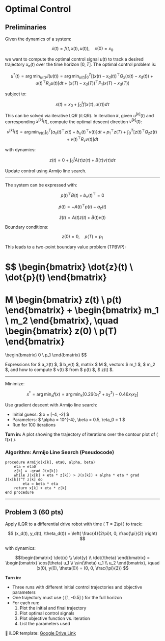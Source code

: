 # Optimal Control


## Preliminaries

Given the dynamics of a system:

$$
\dot{x}(t) = f(t, x(t), u(t)), \quad x(0) = x_0
$$

we want to compute the optimal control signal $u(t)$ to track a desired trajectory $x_d(t)$ over the time horizon $[0, T]$. The optimal control problem is:

$$
u^*(t) = \arg\min_{u(t)} J(u(t)) = \arg\min_{u(t)} \int_0^T \left[ (x(t) - x_d(t))^\top Q_x (x(t) - x_d(t)) + u(t)^\top R_u u(t) \right] dt + (x(T) - x_d(T))^\top P_1 (x(T) - x_d(T))
$$

subject to:

$$
x(t) = x_0 + \int_0^t f(x(\tau), u(\tau)) d\tau
$$

This can be solved via iterative LQR (iLQR). In iteration $k$, given $u^{[k]}(t)$ and corresponding $x^{[k]}(t)$, compute the optimal descent direction $v^{[k]}(t)$:

$$
v^{[k]}(t) = \arg\min_{v(t)} \int_0^T \left[ a_x(t)^\top z(t) + b_u(t)^\top v(t) \right] dt + p_1^\top z(T) + \int_0^T \left[ z(t)^\top Q_z z(t) + v(t)^\top R_v v(t) \right] dt
$$

with dynamics:

$$
z(t) = 0 + \int_0^t A(\tau) z(\tau) + B(\tau) v(\tau) d\tau
$$

Update control using Armijo line search.

---

The system can be expressed with:

$$
p(t)^\top B(t) + b_v(t)^\top = 0
$$

$$
\dot{p}(t) = -A(t)^\top p(t) - a_z(t)
$$

$$
\dot{z}(t) = A(t) z(t) + B(t) v(t)
$$

Boundary conditions:

$$
z(0) = 0, \quad p(T) = p_1
$$

This leads to a two-point boundary value problem (TPBVP):

$$
\begin{bmatrix}
\dot{z}(t) \\
\dot{p}(t)
\end{bmatrix}
=
M \begin{bmatrix}
z(t) \\
p(t)
\end{bmatrix}
+
\begin{bmatrix}
m_1 \\
m_2
\end{bmatrix}, \quad
\begin{bmatrix}
z(0) \\
p(T)
\end{bmatrix}
=
\begin{bmatrix}
0 \\
p_1
\end{bmatrix}
$$

 Expressions for $ a_z(t) $, $ b_v(t) $, matrix $ M $, vectors $ m_1 $, $ m_2 $, and how to compute $ v(t) $ from $ p(t) $, $ z(t) $.

---

Minimize:

$$
x^* = \arg\min_x f(x) = \arg\min_x \left[ 0.26(x_1^2 + x_2^2) - 0.46 x_1 x_2 \right]
$$

Use gradient descent with Armijo line search:
- Initial guess: $ x = [-4, -2] $
- Parameters: $ \alpha = 10^{-4}, \beta = 0.5, \eta_0 = 1 $
- Run for 100 iterations

**Turn in:** A plot showing the trajectory of iterations over the contour plot of \( f(x) \).

### Algorithm: Armijo Line Search (Pseudocode)

```
procedure Armijo(x[k], eta0, alpha, beta)
    eta = eta0
    z[k] = -grad J(x[k])
    while J(x[k] + eta * z[k]) > J(x[k]) + alpha * eta * grad J(x[k])^T z[k] do
        eta = beta * eta
    return x[k] + eta * z[k]
end procedure
```

---

## Problem 3 (60 pts)

Apply iLQR to a differential drive robot with time \( T = 2\pi \) to track:

$$
(x_d(t), y_d(t), \theta_d(t)) = \left( \frac{4}{2\pi}t, 0, \frac{\pi}{2} \right)
$$

with dynamics:

$$\begin{bmatrix}
\dot{x} \\
\dot{y} \\
\dot{\theta}
\end{bmatrix} =
\begin{bmatrix}
\cos(\theta) u_1 \\
\sin(\theta) u_1 \\
u_2
\end{bmatrix}, \quad
(x(0), y(0), \theta(0)) = (0, 0, \frac{\pi}{2})
$$

**Turn in:**
- Three runs with different initial control trajectories and objective parameters
- One trajectory must use \( [1, -0.5] \) for the full horizon
- For each run:
  1. Plot the initial and final trajectory
  2. Plot optimal control signals
  3. Plot objective function vs. iteration
  4. List the parameters used

📎 iLQR template: [Google Drive Link](https://drive.google.com/file/d/1Br8DArJtnEZXjZok2aWh7PMVoTuRq1hc/view?usp=sharing)
